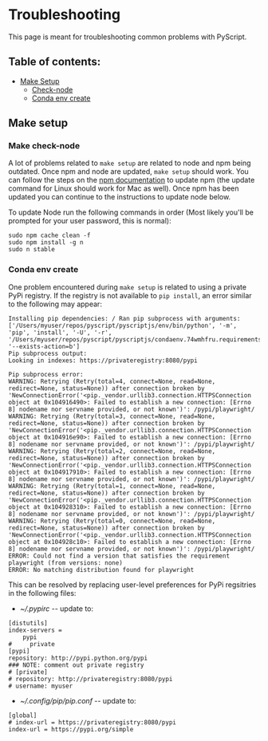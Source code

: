 # Troubleshooting

This page is meant for troubleshooting common problems with PyScript.

## Table of contents:

-   [Make Setup](#make-setup)
    -   [Check-node](#make-check-node)
    -   [Conda env create](#conda-env-create)

## Make setup

### Make check-node

A lot of problems related to `make setup` are related to node and npm being outdated. Once npm and node are updated, `make setup` should work. You can follow the steps on the [npm documentation](https://docs.npmjs.com/try-the-latest-stable-version-of-npm) to update npm (the update command for Linux should work for Mac as well). Once npm has been updated you can continue to the instructions to update node below.

To update Node run the following commands in order (Most likely you'll be prompted for your user password, this is normal):

```
sudo npm cache clean -f
sudo npm install -g n
sudo n stable
```

### Conda env create

One problem encountered during `make setup` is related to using a private PyPi registry.
If the registry is not available to `pip install`, an error similar to the following may appear:

```
Installing pip dependencies: / Ran pip subprocess with arguments:
['/Users/myuser/repos/pyscript/pyscriptjs/env/bin/python', '-m', 'pip', 'install', '-U', '-r', '/Users/myuser/repos/pyscript/pyscriptjs/condaenv.74wmhfru.requirements.txt', '--exists-action=b']
Pip subprocess output:
Looking in indexes: https://privateregistry:8080/pypi

Pip subprocess error:
WARNING: Retrying (Retry(total=4, connect=None, read=None, redirect=None, status=None)) after connection broken by 'NewConnectionError('<pip._vendor.urllib3.connection.HTTPSConnection object at 0x104916490>: Failed to establish a new connection: [Errno 8] nodename nor servname provided, or not known')': /pypi/playwright/
WARNING: Retrying (Retry(total=3, connect=None, read=None, redirect=None, status=None)) after connection broken by 'NewConnectionError('<pip._vendor.urllib3.connection.HTTPSConnection object at 0x104916e90>: Failed to establish a new connection: [Errno 8] nodename nor servname provided, or not known')': /pypi/playwright/
WARNING: Retrying (Retry(total=2, connect=None, read=None, redirect=None, status=None)) after connection broken by 'NewConnectionError('<pip._vendor.urllib3.connection.HTTPSConnection object at 0x104917910>: Failed to establish a new connection: [Errno 8] nodename nor servname provided, or not known')': /pypi/playwright/
WARNING: Retrying (Retry(total=1, connect=None, read=None, redirect=None, status=None)) after connection broken by 'NewConnectionError('<pip._vendor.urllib3.connection.HTTPSConnection object at 0x104928310>: Failed to establish a new connection: [Errno 8] nodename nor servname provided, or not known')': /pypi/playwright/
WARNING: Retrying (Retry(total=0, connect=None, read=None, redirect=None, status=None)) after connection broken by 'NewConnectionError('<pip._vendor.urllib3.connection.HTTPSConnection object at 0x104928c10>: Failed to establish a new connection: [Errno 8] nodename nor servname provided, or not known')': /pypi/playwright/
ERROR: Could not find a version that satisfies the requirement playwright (from versions: none)
ERROR: No matching distribution found for playwright
```

This can be resolved by replacing user-level preferences for PyPi regsitries in the following files:

-   _~/.pypirc_ -- update to:

```
[distutils]
index-servers =
    pypi
#     private
[pypi]
repository: http://pypi.python.org/pypi
### NOTE: comment out private registry
# [private]
# repository: http://privateregistry:8080/pypi
# username: myuser
```

-   _~/.config/pip/pip.conf_ -- update to:

```
[global]
# index-url = https://privateregistry:8080/pypi
index-url = https://pypi.org/simple
```
